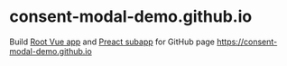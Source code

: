 # consent-modal-demo.github.io

Build [Root Vue app](https://github.com/consent-modal-demo/root-vue-app) and [Preact subapp](https://github.com/consent-modal-demo/preact-subapp) for GitHub page https://consent-modal-demo.github.io
